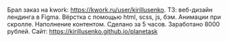 Брал заказ на kwork: https://kwork.ru/user/kirillusenko.
ТЗ: веб-дизайн лендинга в Figma. Вёрстка с помощью html, scss, js, бэм. Анимации при скролле. Наполнение контентом.
Сделано за 5 часов.
Заработано 8000 рублей.
Сайт: https://kirillusenko.github.io/planetask
